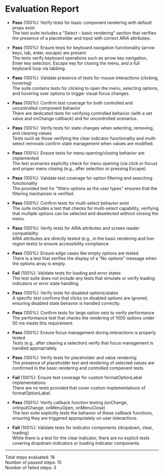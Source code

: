 # Evaluation Report

- **Pass** (100%): Verify tests for basic component rendering with default props exist  
  The test suite includes a "Select – basic rendering" section that verifies the presence of a placeholder and input with correct ARIA attributes.

- **Pass** (100%): Ensure tests for keyboard navigation functionality (arrow keys, tab, enter, escape) are present  
  The tests verify keyboard operations such as arrow key navigation, Enter key selection, Escape key for closing the menu, and a full keyboard loop via tabbing.

- **Pass** (100%): Validate presence of tests for mouse interactions (clicking, hovering)  
  The suite contains tests for clicking to open the menu, selecting options, and hovering over options to trigger visual focus changes.

- **Pass** (100%): Confirm test coverage for both controlled and uncontrolled component behavior  
  There are dedicated tests for verifying controlled behavior (with a set value and onChange callback) and for uncontrolled scenarios.

- **Pass** (100%): Verify tests for state changes when selecting, removing, and clearing values  
  Tests such as those verifying the clear indicator functionality and multi-select removals confirm state management when values are modified.

- **Pass** (100%): Ensure tests for menu opening/closing behavior are implemented  
  The test scenarios explicitly check for menu opening (via click or focus) and proper menu closing (e.g., after selection or pressing Escape).

- **Pass** (100%): Validate test coverage for option filtering and searching functionality  
  The provided test for "filters options as the user types" ensures that the filtering mechanism is verified.

- **Pass** (100%): Confirm tests for multi-select behavior exist  
  The suite includes a test that checks for multi-select capability, verifying that multiple options can be selected and deselected without closing the menu.

- **Pass** (100%): Verify tests for ARIA attributes and screen reader compatibility  
  ARIA attributes are directly tested (e.g., in the basic rendering and live-region tests) to ensure accessibility compliance.

- **Pass** (100%): Ensure edge cases like empty options are tested  
  There is a test that verifies the display of a “No options” message when the options array is empty.

- **Fail** (100%): Validate tests for loading and error states  
  The test suite does not include any tests that simulate or verify loading indicators or error state handling.

- **Pass** (100%): Verify tests for disabled options/states  
  A specific test confirms that clicks on disabled options are ignored, ensuring disabled state behavior is handled correctly.

- **Pass** (100%): Confirm tests for large option sets to verify performance  
  The performance test that checks the rendering of 1000 options under 50 ms meets this requirement.

- **Pass** (100%): Ensure focus management during interactions is properly tested  
  Tests (e.g., after clearing a selection) verify that focus management is handled appropriately.

- **Pass** (100%): Verify tests for placeholder and value rendering  
  The presence of placeholder text and rendering of selected values are confirmed in the basic rendering and controlled component tests.

- **Fail** (100%): Ensure test coverage for custom formatOptionLabel implementations  
  There are no tests provided that cover custom implementations of formatOptionLabel.

- **Pass** (100%): Verify callback function testing (onChange, onInputChange, onMenuOpen, onMenuClose)  
  The test suite explicitly tests the behavior of these callback functions, ensuring they are triggered appropriately on user interactions.

- **Fail** (100%): Validate tests for indicator components (dropdown, clear, loading)  
  While there is a test for the clear indicator, there are no explicit tests covering dropdown indicators or loading indicator components.

---

Total steps evaluated: 18  
Number of passed steps: 15  
Number of failed steps: 3